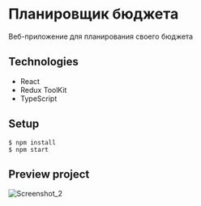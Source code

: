 # Планировщик бюджета

Веб-приложение для планирования своего бюджета

## Technologies

- React
- Redux ToolKit
- TypeScript

## Setup

```
$ npm install
$ npm start
```

## Preview project
![Screenshot_2](https://user-images.githubusercontent.com/102315914/192638937-7b7973ae-ef0e-4237-90a1-e3a7b9949764.png)

